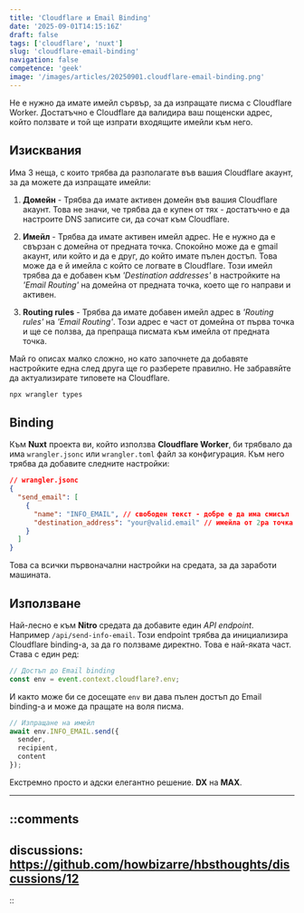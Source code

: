 ```yaml
---
title: 'Cloudflare и Email Binding'
date: '2025-09-01T14:15:16Z'
draft: false
tags: ['cloudflare', 'nuxt']
slug: 'cloudflare-email-binding'
navigation: false
competence: 'geek'
image: '/images/articles/20250901.cloudflare-email-binding.png'
---
```


Не е нужно да имате имейл сървър, за да изпращате писма с Cloudflare Worker. Достатъчно е Cloudflare да валидира ваш пощенски адрес, който ползвате и той ще изпрати входящите имейли към него.

<!--more-->

## Изисквания

Има 3 неща, с които трябва да разполагате във вашия Cloudflare акаунт, за да можете да изпращате имейли:

1. **Домейн** - Трябва да имате активен домейн във вашия Cloudflare акаунт. Това не значи, че трябва да е купен от тях - достатъчно е да настроите DNS записите си, да сочат към Cloudflare.

2. **Имейл** - Трябва да имате активен имейл адрес. Не е нужно да е свързан с домейна от предната точка. Спокойно може да е gmail акаунт, или който и да е друг, до който имате пълен достъп. Това може да е й имейла с който се логвате в Cloudflare. Този имейл трябва да е добавен към _'Destination addresses'_ в настройките на _'Email Routing'_ на домейна от предната точка, което ще го направи и активен.

3. **Routing rules** - Трябва да имате добавен имейл адрес в _'Routing rules'_ на _'Email Routing'_. Този адрес е част от домейна от първа точка и ще се ползва, да препраща писмата към имейла от предната точка.

Май го описах малко сложно, но като започнете да добавяте настройките една след друга ще го разберете правилно. Не забравяйте да актуализирате типовете на Cloudflare.

```bash
npx wrangler types
```

## Binding

Към **Nuxt** проекта ви, който използва **Cloudflare Worker**, би трябвало да има `wrangler.jsonc` или `wrangler.toml` файл за конфигурация. Към него трябва да добавите следните настройки:

```json
// wrangler.jsonc
{
  "send_email": [
    {
      "name": "INFO_EMAIL", // свободен текст - добре е да има смисъл
      "destination_address": "your@valid.email" // имейла от 2ра точка горе
    }
  ]
}
```

Това са всички първоначални настройки на средата, за да заработи машината.

## Използване

Най-лесно е към **Nitro** средата да добавите един _API endpoint_. Например `/api/send-info-email`. Този endpoint трябва да инициализира Cloudflare binding-а, за да го ползваме директно. Това е най-яката част. Става с един ред:

```js
// Достъп до Email binding
const env = event.context.cloudflare?.env;
```

И както може би се досещате `env` ви дава пълен достъп до Email binding-а и може да пращате на воля писма.

```js
// Изпращане на имейл
await env.INFO_EMAIL.send({
  sender,
  recipient,
  content
});
```

Екстремно просто и адски елегантно решение. **DX** на **MAX**.

---

::comments
---
discussions: https://github.com/howbizarre/hbsthoughts/discussions/12
---
::
